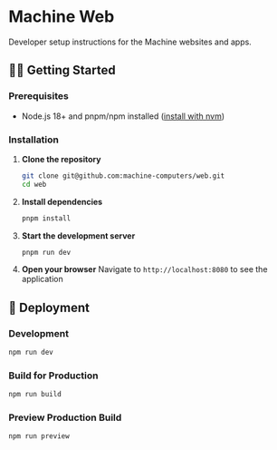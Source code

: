 # Machine Web

Developer setup instructions for the Machine websites and apps.

## 🏃‍♂️ Getting Started

### Prerequisites

- Node.js 18+ and pnpm/npm installed ([install with nvm](https://github.com/nvm-sh/nvm#installing-and-updating))

### Installation

1. **Clone the repository**
   ```bash
   git clone git@github.com:machine-computers/web.git
   cd web
   ```

2. **Install dependencies**
   ```bash
   pnpm install
   ```

3. **Start the development server**
   ```bash
   pnpm run dev
   ```

4. **Open your browser**
   Navigate to `http://localhost:8080` to see the application

## 🚀 Deployment

### Development
```bash
npm run dev
```

### Build for Production
```bash
npm run build
```

### Preview Production Build
```bash
npm run preview
```

